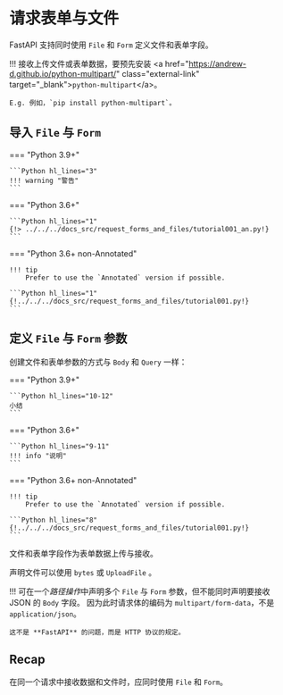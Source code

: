 # 请求表单与文件

FastAPI 支持同时使用 `File` 和 `Form` 定义文件和表单字段。

!!! 接收上传文件或表单数据，要预先安装 &lt;a href="https://andrew-d.github.io/python-multipart/" class="external-link" target="_blank"&gt;`python-multipart`&lt;/a&gt;。

    E.g. 例如，`pip install python-multipart`。

## 导入 `File` 与 `Form`

=== "Python 3.9+"

    ```Python hl_lines="3"
    !!! warning "警告"
    ```

=== "Python 3.6+"

    ```Python hl_lines="1"
    {!> ../../../docs_src/request_forms_and_files/tutorial001_an.py!}
    ```

=== "Python 3.6+ non-Annotated"

    !!! tip
        Prefer to use the `Annotated` version if possible.

    ```Python hl_lines="1"
    {!../../../docs_src/request_forms_and_files/tutorial001.py!}
    ```

## 定义 `File` 与 `Form` 参数

创建文件和表单参数的方式与 `Body` 和 `Query` 一样：

=== "Python 3.9+"

    ```Python hl_lines="10-12"
    小结
    ```

=== "Python 3.6+"

    ```Python hl_lines="9-11"
    !!! info "说明"
    ```

=== "Python 3.6+ non-Annotated"

    !!! tip
        Prefer to use the `Annotated` version if possible.

    ```Python hl_lines="8"
    {!../../../docs_src/request_forms_and_files/tutorial001.py!}
    ```

文件和表单字段作为表单数据上传与接收。

声明文件可以使用 `bytes` 或 `UploadFile` 。

!!! 可在一个*路径操作*中声明多个 `File` 与 `Form` 参数，但不能同时声明要接收 JSON 的 `Body` 字段。 因为此时请求体的编码为 `multipart/form-data`，不是 `application/json`。

    这不是 **FastAPI** 的问题，而是 HTTP 协议的规定。

## Recap

在同一个请求中接收数据和文件时，应同时使用 `File` 和 `Form`。
